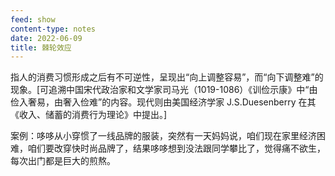 ```yaml
---
feed: show
content-type: notes
date: 2022-06-09
title: 棘轮效应
---
```


指人的消费习惯形成之后有不可逆性，呈现出“向上调整容易”，而“向下调整难”的现象。[可追溯中国宋代政治家和文学家司马光（1019-1086）《训俭示康》中“由俭入奢易，由奢入俭难”的内容。现代则由美国经济学家 J.S.Duesenberry 在其《收入、储蓄的消费行为理论》中提出。]

案例：哆哆从小穿惯了一线品牌的服装，突然有一天妈妈说，咱们现在家里经济困难，咱们要改穿快时尚品牌了，结果哆哆想到没法跟同学攀比了，觉得痛不欲生，每次出门都是巨大的煎熬。
